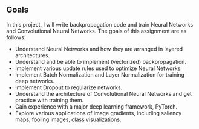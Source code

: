 ## Goals
In this project, I will write backpropagation code and train Neural Networks and Convolutional Neural Networks. The goals of this assignment are as follows:

* Understand Neural Networks and how they are arranged in layered architectures.
* Understand and be able to implement (vectorized) backpropagation.
* Implement various update rules used to optimize Neural Networks.
* Implement Batch Normalization and Layer Normalization for training deep networks.
* Implement Dropout to regularize networks.
* Understand the architecture of Convolutional Neural Networks and get practice with training them.
* Gain experience with a major deep learning framework, PyTorch.
* Explore various applications of image gradients, including saliency maps, fooling images, class visualizations.
